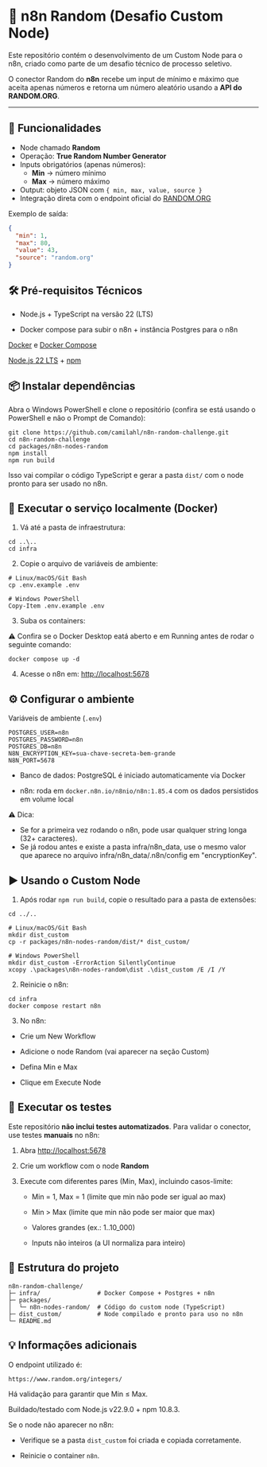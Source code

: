 # 🎲 n8n Random (Desafio Custom Node)
 
Este repositório contém o desenvolvimento de um Custom Node para o n8n, criado como parte de um desafio técnico de processo seletivo.

O conector Random do **n8n** recebe um input de mínimo e máximo que aceita apenas números e retorna um número aleatório usando a **API do RANDOM.ORG**. 

---

## 🚀 Funcionalidades

- Node chamado **Random**
- Operação: **True Random Number Generator**
- Inputs obrigatórios (apenas números):
  - **Min** → número mínimo
  - **Max** → número máximo
- Output: objeto JSON com `{ min, max, value, source }`
- Integração direta com o endpoint oficial do [RANDOM.ORG](https://www.random.org/integers/)

Exemplo de saída:

```json
{
  "min": 1,
  "max": 80,
  "value": 43,
  "source": "random.org"
}
```

## 🛠️ Pré-requisitos Técnicos
+ Node.js + TypeScript na versão 22 (LTS)

+ Docker compose para subir o n8n + instância Postgres para o n8n

[Docker](https://docs.docker.com/get-started/get-docker/) e
[Docker Compose](https://docs.docker.com/compose/install/)

[Node.js 22 LTS](https://nodejs.org/en) + [npm](https://www.npmjs.com/)

## 📦 Instalar dependências

Abra o Windows PowerShell e clone o repositório (confira se está usando o PowerShell e não o Prompt de Comando):

```
git clone https://github.com/camilahl/n8n-random-challenge.git
cd n8n-random-challenge
cd packages/n8n-nodes-random
npm install
npm run build
```

Isso vai compilar o código TypeScript e gerar a pasta `dist/` com o node pronto para ser usado no n8n.

## 🐳 Executar o serviço localmente (Docker)

1. Vá até a pasta de infraestrutura:
```
cd ..\..
cd infra
```

2. Copie o arquivo de variáveis de ambiente:
```
# Linux/macOS/Git Bash
cp .env.example .env

# Windows PowerShell
Copy-Item .env.example .env
```

3. Suba os containers:

⚠️ Confira se o Docker Desktop eatá aberto e em Running antes de rodar o seguinte comando:
```
docker compose up -d
```

4. Acesse o n8n em:
[http://localhost:5678](http://localhost:5678)

## ⚙️ Configurar o ambiente
Variáveis de ambiente (`.env`)
```
POSTGRES_USER=n8n
POSTGRES_PASSWORD=n8n
POSTGRES_DB=n8n
N8N_ENCRYPTION_KEY=sua-chave-secreta-bem-grande
N8N_PORT=5678
```
- Banco de dados: PostgreSQL é iniciado automaticamente via Docker
  
- n8n: roda em `docker.n8n.io/n8nio/n8n:1.85.4` com os dados persistidos em volume local

⚠️ Dica:
- Se for a primeira vez rodando o n8n, pode usar qualquer string longa (32+ caracteres).
- Se já rodou antes e existe a pasta infra/n8n_data, use o mesmo valor que aparece no arquivo infra/n8n_data/.n8n/config em "encryptionKey".


## ▶️ Usando o Custom Node

1. Após rodar `npm run build`, copie o resultado para a pasta de extensões:
```
cd ../..

# Linux/macOS/Git Bash
mkdir dist_custom
cp -r packages/n8n-nodes-random/dist/* dist_custom/

# Windows PowerShell
mkdir dist_custom -ErrorAction SilentlyContinue
xcopy .\packages\n8n-nodes-random\dist .\dist_custom /E /I /Y

```

2. Reinicie o n8n:
```
cd infra
docker compose restart n8n
```

3. No n8n:
- Crie um New Workflow
  
- Adicione o node Random (vai aparecer na seção Custom)
  
- Defina Min e Max
  
- Clique em Execute Node

## 🧪 Executar os testes

Este repositório **não inclui testes automatizados**. 
Para validar o conector, use testes **manuais** no n8n:

1) Abra [http://localhost:5678](http://localhost:5678)
   
3) Crie um workflow com o node **Random**
   
5) Execute com diferentes pares (Min, Max), incluindo casos-limite:
   - Min = 1, Max = 1 (limite que min não pode ser igual ao max)
     
   - Min > Max (limite que min não pode ser maior que max)
     
   - Valores grandes (ex.: 1..10_000)
     
   - Inputs não inteiros (a UI normaliza para inteiro)


## 📂 Estrutura do projeto
```
n8n-random-challenge/
├─ infra/                # Docker Compose + Postgres + n8n
├─ packages/
│  └─ n8n-nodes-random/  # Código do custom node (TypeScript)
├─ dist_custom/          # Node compilado e pronto para uso no n8n
└─ README.md
```

## 💡 Informações adicionais

O endpoint utilizado é:
```
https://www.random.org/integers/
```

Há validação para garantir que Min ≤ Max.

Buildado/testado com Node.js v22.9.0 + npm 10.8.3.

Se o node não aparecer no n8n:

- Verifique se a pasta `dist_custom` foi criada e copiada corretamente.
  
- Reinicie o container `n8n`.
